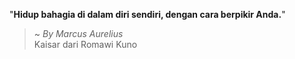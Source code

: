 "**Hidup bahagia di dalam diri sendiri, dengan cara berpikir Anda.**"

> ~ _By Marcus Aurelius_  
Kaisar dari Romawi Kuno
